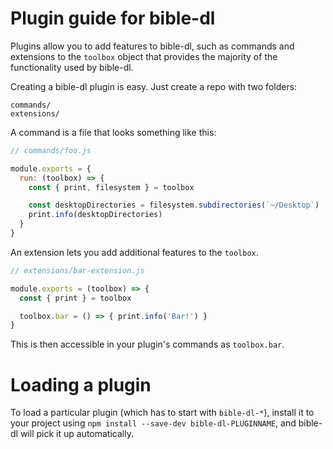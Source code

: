 # Plugin guide for bible-dl

Plugins allow you to add features to bible-dl, such as commands and
extensions to the `toolbox` object that provides the majority of the functionality
used by bible-dl.

Creating a bible-dl plugin is easy. Just create a repo with two folders:

```
commands/
extensions/
```

A command is a file that looks something like this:

```js
// commands/foo.js

module.exports = {
  run: (toolbox) => {
    const { print, filesystem } = toolbox

    const desktopDirectories = filesystem.subdirectories(`~/Desktop`)
    print.info(desktopDirectories)
  }
}
```

An extension lets you add additional features to the `toolbox`.

```js
// extensions/bar-extension.js

module.exports = (toolbox) => {
  const { print } = toolbox

  toolbox.bar = () => { print.info('Bar!') }
}
```

This is then accessible in your plugin's commands as `toolbox.bar`.

# Loading a plugin

To load a particular plugin (which has to start with `bible-dl-*`),
install it to your project using `npm install --save-dev bible-dl-PLUGINNAME`,
and bible-dl will pick it up automatically.
